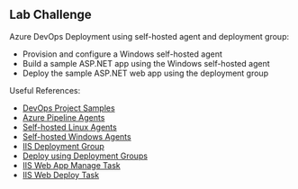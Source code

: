 ## Lab Challenge

Azure DevOps Deployment using self-hosted agent and deployment group:

* Provision and configure a Windows self-hosted agent
* Build a sample ASP.NET app using the Windows self-hosted agent
* Deploy the sample ASP.NET web app using the deployment group

Useful References:

* [DevOps Project Samples](https://github.com/microsoft/devops-project-samples)
* [Azure Pipeline Agents](https://docs.microsoft.com/en-us/azure/devops/pipelines/agents/agents?view=azure-devops&tabs=browser)
* [Self-hosted Linux Agents](https://docs.microsoft.com/en-us/azure/devops/pipelines/agents/v2-linux?view=azure-devops)
* [Self-hosted Windows Agents](https://docs.microsoft.com/en-us/azure/devops/pipelines/agents/v2-windows?view=azure-devops)
* [IIS Deployment Group](https://docs.microsoft.com/en-us/azure/devops/pipelines/apps/cd/deploy-webdeploy-iis-deploygroups?view=azure-devops)
* [Deploy using Deployment Groups](https://azuredevopslabs.com/labs/vstsextend/deploymentgroups/)
* [IIS Web App Manage Task](https://docs.microsoft.com/en-us/azure/devops/pipelines/tasks/deploy/iis-web-app-management-on-machine-group?view=azure-devops)
* [IIS Web Deploy Task](https://docs.microsoft.com/en-us/azure/devops/pipelines/tasks/deploy/iis-web-app-deployment-on-machine-group?view=azure-devops)

